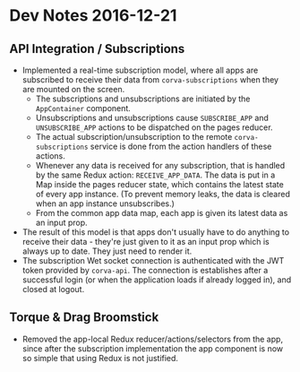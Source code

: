 # Dev Notes 2016-12-21

## API Integration / Subscriptions

* Implemented a real-time subscription model, where all apps are subscribed to receive their data from `corva-subscriptions` when they are mounted on the screen.
  * The subscriptions and unsubscriptions are initiated by the `AppContainer` component.
  * Unsubscriptions and unsubscriptions cause `SUBSCRIBE_APP` and `UNSUBSCRIBE_APP` actions to be dispatched on the pages reducer.
  * The actual subscription/unsubscription to the remote `corva-subscriptions` service is done from the action handlers of these actions.
  * Whenever any data is received for any subscription, that is handled by the same Redux action: `RECEIVE_APP_DATA`. The data is put in a Map inside the pages reducer state, which contains the latest state of every app instance. (To prevent memory leaks, the data is cleared when an app instance unsubscribes.)
  * From the common app data map, each app is given its latest data as an input prop.
* The result of this model is that apps don't usually have to do anything to receive their data - they're just given to it as an input prop which is always up to date. They just need to render it.
* The subscription Wet socket connection is authenticated with the JWT token provided by `corva-api`. The connection is establishes after a successful login (or when the application loads if already logged in), and closed at logout.

## Torque & Drag Broomstick

* Removed the app-local Redux reducer/actions/selectors from the app, since after the subscription implementation the app component is now so simple that using Redux is not justified.
